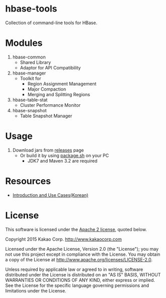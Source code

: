 # hbase-tools
Collection of command-line tools for HBase. 

# Modules
1. hbase-common
   - Shared Library
   - Adaptor for API Compatibility
2. hbase-manager
   - Toolkit for
     - Region Assignment Management
     - Major Compaction
     - Merging and Splitting Regions
3. hbase-table-stat
   - Cluster Performance Monitor
4. hbase-snapshot
   - Table Snapshot Manager

# Usage
1. Download jars from [releases](../../releases) page
    - Or build it by using [package.sh](package.sh) on your PC
        - JDK7 and Maven 3.2 are required

# Resources
  - [Introduction and Use Cases(Korean)](../../releases/download/v1.1.1/hbase-tools-korean.pdf)

# License
This software is licensed under the [Apache 2 license](LICENSE.txt), quoted below.

Copyright 2015 Kakao Corp. <http://www.kakaocorp.com>

Licensed under the Apache License, Version 2.0 (the "License"); you may not use this project except in compliance with the License. You may obtain a copy of the License at http://www.apache.org/licenses/LICENSE-2.0.

Unless required by applicable law or agreed to in writing, software distributed under the License is distributed on an "AS IS" BASIS, WITHOUT WARRANTIES OR CONDITIONS OF ANY KIND, either express or implied. See the License for the specific language governing permissions and limitations under the License.
